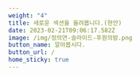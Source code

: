 ```yaml
---
weight: "4"
title: 새로운 섹션을 올려봅니다.(현안)
date: 2023-02-21T09:06:17.582Z
image: /img/정의연-슬라이드-후원의밤.png
button_name: 알아봅시다.
button_url: /
home_sticky: true
---
```

